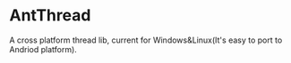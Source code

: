 # AntThread
A cross platform thread lib, current for Windows&amp;Linux(It's easy to port to Andriod platform).
